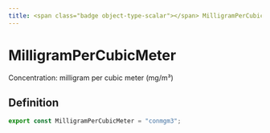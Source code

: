 ```yaml
---
title: <span class="badge object-type-scalar"></span> MilligramPerCubicMeter
---
```

# <span class="badge object-type-scalar"></span> MilligramPerCubicMeter

Concentration: milligram per cubic meter (mg/m³)

## Definition

```typescript
export const MilligramPerCubicMeter = "conmgm3";

```
